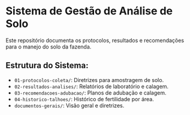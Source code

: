 # Sistema de Gestão de Análise de Solo

Este repositório documenta os protocolos, resultados e recomendações para o manejo do solo da fazenda.

## Estrutura do Sistema:

- `01-protocolos-coleta/`: Diretrizes para amostragem de solo.
- `02-resultados-analises/`: Relatórios de laboratório e calagem.
- `03-recomendacoes-adubacao/`: Planos de adubação e calagem.
- `04-historico-talhoes/`: Histórico de fertilidade por área.
- `documentos-gerais/`: Visão geral e diretrizes.